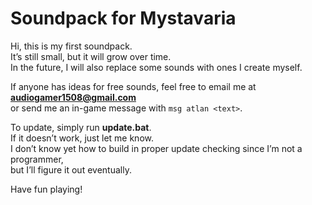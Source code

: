 # Soundpack for Mystavaria

Hi, this is my first soundpack.  
It’s still small, but it will grow over time.  
In the future, I will also replace some sounds with ones I create myself.

If anyone has ideas for free sounds, feel free to email me at **audiogamer1508@gmail.com**  
or send me an in-game message with `msg atlan <text>`.

To update, simply run **update.bat**.  
If it doesn’t work, just let me know.  
I don’t know yet how to build in proper update checking since I’m not a programmer,  
but I’ll figure it out eventually.

Have fun playing!